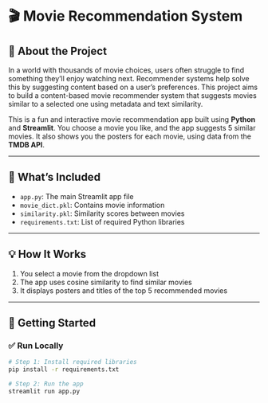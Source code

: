 # 🎬 Movie Recommendation System

## 👋 About the Project  

In a world with thousands of movie choices, users often struggle to find something they’ll enjoy watching next. Recommender systems help solve this by suggesting content based on a user’s preferences. This project aims to build a content-based movie recommender system that suggests movies similar to a selected one using metadata and text similarity.

This is a fun and interactive movie recommendation app built using **Python** and **Streamlit**. You choose a movie you like, and the app suggests 5 similar movies. It also shows you the posters for each movie, using data from the **TMDB API**.

---

## 📁 What’s Included  
- `app.py`: The main Streamlit app file  
- `movie_dict.pkl`: Contains movie information  
- `similarity.pkl`: Similarity scores between movies  
- `requirements.txt`: List of required Python libraries  

---

## 💡 How It Works  
1. You select a movie from the dropdown list  
2. The app uses cosine similarity to find similar movies  
3. It displays posters and titles of the top 5 recommended movies  

---

## 🔧 Getting Started

### ✅ Run Locally
```bash
# Step 1: Install required libraries
pip install -r requirements.txt

# Step 2: Run the app
streamlit run app.py
